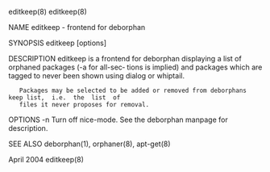 editkeep(8)                                                                                editkeep(8)

NAME
       editkeep - frontend for deborphan

SYNOPSIS
       editkeep [options]

DESCRIPTION
       editkeep  is  a  frontend for deborphan displaying a list of orphaned packages (-a for all-sec‐
       tions is implied) and packages which are tagged to never been shown using dialog or whiptail.

       Packages may be selected to be added or removed from deborphans keep list,  i.e.  the  list  of
       files it never proposes for removal.

OPTIONS
       -n Turn off nice-mode.  See the deborphan manpage for description.

SEE ALSO
       deborphan(1), orphaner(8), apt-get(8)

April 2004                                                                                 editkeep(8)

